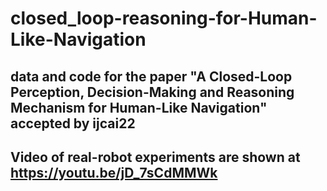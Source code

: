 # closed_loop-reasoning-for-Human-Like-Navigation

## data and code for the paper "A Closed-Loop Perception, Decision-Making and Reasoning Mechanism for Human-Like Navigation" accepted by ijcai22
## Video of real-robot experiments are shown at https://youtu.be/jD_7sCdMMWk
